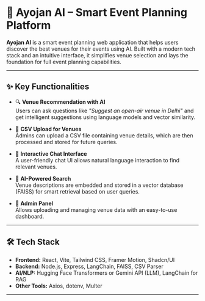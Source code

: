 # 🧠 Ayojan AI – Smart Event Planning Platform

**Ayojan AI** is a smart event planning web application that helps users discover the best venues for their events using AI. Built with a modern tech stack and an intuitive interface, it simplifies venue selection and lays the foundation for full event planning capabilities.

---

## ✨ Key Functionalities

- 🔍 **Venue Recommendation with AI**  
  Users can ask questions like _"Suggest an open-air venue in Delhi"_ and get intelligent suggestions using language models and vector similarity.

- 📁 **CSV Upload for Venues**  
  Admins can upload a CSV file containing venue details, which are then processed and stored for future queries.

- 💬 **Interactive Chat Interface**  
  A user-friendly chat UI allows natural language interaction to find relevant venues.

- 🧠 **AI-Powered Search**  
  Venue descriptions are embedded and stored in a vector database (FAISS) for smart retrieval based on user queries.

- 🔐 **Admin Panel**  
  Allows uploading and managing venue data with an easy-to-use dashboard.

---

## 🛠️ Tech Stack

- **Frontend:** React, Vite, Tailwind CSS, Framer Motion, Shadcn/UI
- **Backend:** Node.js, Express, LangChain, FAISS, CSV Parser
- **AI/NLP:** Hugging Face Transformers or Gemini API (LLM), LangChain for RAG
- **Other Tools:** Axios, dotenv, Multer

---
